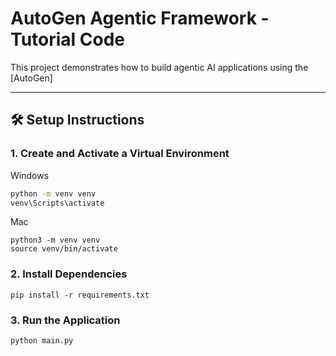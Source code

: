 # AutoGen Agentic Framework - Tutorial Code

This project demonstrates how to build agentic AI applications using the [AutoGen]

---

## 🛠️ Setup Instructions

### 1. Create and Activate a Virtual Environment
Windows
```bash
python -m venv venv
venv\Scripts\activate
```

Mac
```
python3 -m venv venv
source venv/bin/activate
```

### 2. Install Dependencies
```
pip install -r requirements.txt
```

### 3. Run the Application
```
python main.py
```